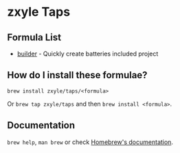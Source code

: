 # zxyle Taps

## Formula List
- [builder](https://github.com/zxyle/builder) - Quickly create batteries included project

## How do I install these formulae?
`brew install zxyle/taps/<formula>`

Or `brew tap zxyle/taps` and then `brew install <formula>`.

## Documentation
`brew help`, `man brew` or check [Homebrew's documentation](https://docs.brew.sh).
